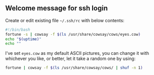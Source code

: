 ## Welcome message for ssh login
Create or edit existing file `~/.ssh/rc` with below contents:

```bash
#!/bin/bash
fortune -s | cowsay -f $(ls /usr/share/cowsay/cows/eyes.cow)
echo "$(uptime)"
echo ""
```

I've set `eyes.cow` as my default ASCII pictures, you can change it with whichever you like, or better, let it take a random one by using:  
```bash
fortune | cowsay -f $(ls /usr/share/cowsay/cows/ | shuf -n 1)
```

